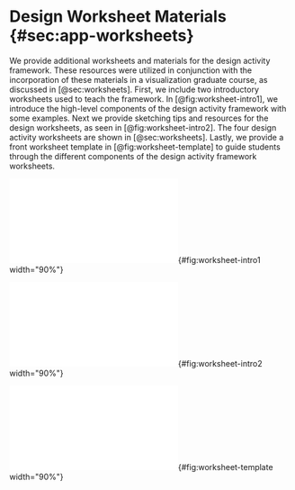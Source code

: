 # Design Worksheet Materials {#sec:app-worksheets}

We provide additional worksheets and materials for the design activity
framework. These resources were utilized in conjunction with the incorporation
of these materials in a visualization graduate course, as discussed in
[@sec:worksheets]. First, we include two introductory worksheets used to teach
the framework. In [@fig:worksheet-intro1], we introduce the high-level
components of the design activity framework with some examples. Next we provide
sketching tips and resources for the design worksheets, as seen in
[@fig:worksheet-intro2]. The four design activity worksheets are shown in
[@sec:worksheets]. Lastly, we provide a front worksheet template in
[@fig:worksheet-template] to guide students through the different components of
the design activity framework worksheets.


![
  Introductory worksheet for the design activity framework worksheets.
](figures/worksheets/intro-worksheet.pdf){#fig:worksheet-intro1 width="90%"}


![
  Introductory worksheet on sketching and related resources.
](figures/worksheets/sketching-worksheet.pdf){#fig:worksheet-intro2 width="90%"}


![
  A template for the different components of the design activity framework
  worksheets.
](figures/worksheets/template-worksheet.pdf){#fig:worksheet-template width="90%"}
